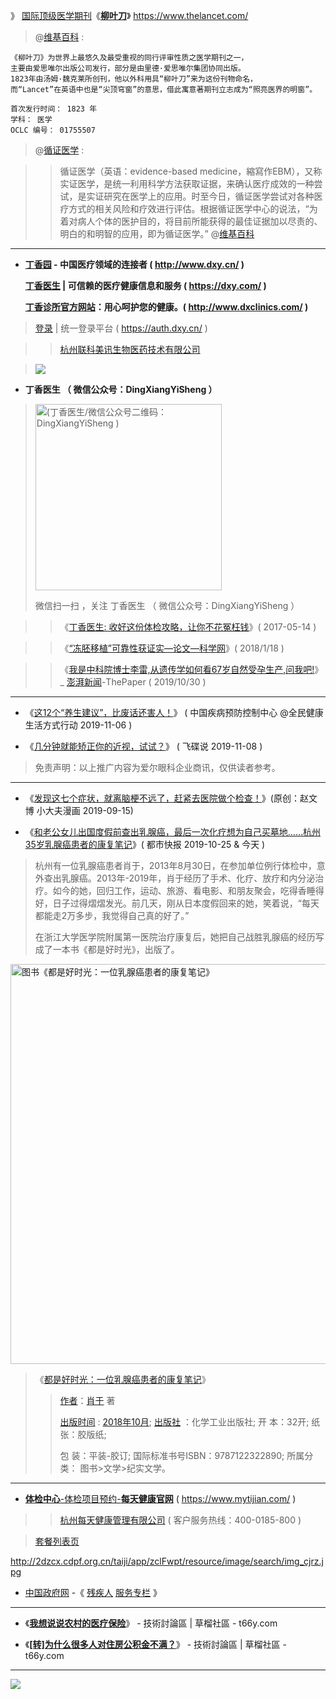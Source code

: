 》 [国际顶级医学期刊](http://paper.sciencenet.cn/p-CNS-14.aspx)《[**柳叶刀**](https://www.thelancet.com/)》 https://www.thelancet.com/

> @[维基百科](https://zh.wikipedia.org/zh/%E6%9F%B3%E8%91%89%E5%88%80_(%E9%9B%9C%E8%AA%8C)) : 
```
《柳叶刀》为世界上最悠久及最受重视的同行评审性质之医学期刊之一，
主要由爱思唯尔出版公司发行，部分是由里德·爱思唯尔集团协同出版。
1823年由汤姆·魏克莱所创刊，他以外科用具“柳叶刀”来为这份刊物命名，
而“Lancet”在英语中也是“尖顶穹窗”的意思，借此寓意著期刊立志成为“照亮医界的明窗”。 

首次发行时间： 1823 年
学科： 医学
OCLC 编号： 01755507
```

> @[循证医学](https://zh.wikipedia.org/zh-cn/%E5%BE%AA%E8%AF%81%E5%8C%BB%E5%AD%A6) : 

>> 循证医学（英语：evidence-based medicine，縮寫作EBM），又称实证医学，是统一利用科学方法获取证据，来确认医疗成效的一种尝试，是实证研究在医学上的应用。时至今日，循证医学尝试对各种医疗方式的相关风险和疗效进行评估。根据循证医学中心的说法，“为着对病人个体的医护目的，将目前所能获得的最佳证据加以尽责的、明白的和明智的应用，即为循证医学。” @[维基百科](https://zh.wikipedia.org/zh-cn/%E5%BE%AA%E8%AF%81%E5%8C%BB%E5%AD%A6)

----------------------------------------------------------------------------------

-  **[丁香园](http://www.dxy.cn/ )  - 中国医疗领域的连接者 ( http://www.dxy.cn/ )** 

   **[丁香医生](https://dxy.com/) | 可信赖的医疗健康信息和服务 ( https://dxy.com/ )**
   
   **[丁香诊所官方网站](http://www.dxclinics.com/)：用心呵护您的健康。( http://www.dxclinics.com/ )**

>  [登录](https://auth.dxy.cn/) | 统一登录平台 ( https://auth.dxy.cn/ ) 

>>  [杭州联科美讯生物医药技术有限公司](https://www.tianyancha.com/search?key=%E4%B8%81%E9%A6%99%E5%9B%AD) 


> <img src="https://camo.githubusercontent.com/635956c909814dec4121ca7523bf45509c32aa32/687474703a2f2f6d6d62697a2e717069632e636e2f6d6d62697a5f6769662f5076723346617371586437756a354a427a413578744c3247306b6a696374434e696142326e47737955444d666d69623557626c6a4b674c6a536c70664745764d30346430554d67624e414c71744a39656c52766738595759672f303f77785f666d743d6769662674703d7765627026777866726f6d3d352677785f6c617a793d31">

-  **丁香医生 （ 微信公众号：DingXiangYiSheng ）**
> <p><img src="https://camo.githubusercontent.com/bc807ec6975f83e7fe49bd000c64d4ccb8733b1a/68747470733a2f2f6d702e77656978696e2e71712e636f6d2f6d702f7172636f64653f7363656e653d31303030303030342673697a653d313032265f5f62697a3d4d6a41314f444d784d4451774d513d3d266d69643d32363537313836303937266964783d3126736e3d37313631373633646234666265366538616337356363303936653362633461662673656e645f74696d653d" width="298" height="298"  alt="(丁香医生/微信公众号二维码：DingXiangYiSheng )" title="微信扫一扫，关注该公众号(丁香医生/微信公众号二维码：DingXiangYiSheng )"></p>
> <p>微信扫一扫 ，关注 丁香医生 （ 微信公众号：DingXiangYiSheng ）</p> 

>> 《[丁香医生:  收好这份体检攻略，让你不花冤枉钱](https://mp.weixin.qq.com/s/3qqKjV76JhM3KK6SplB1CA)》( 2017-05-14 )

>> 《[“冻胚移植”可靠性获证实—论文—科学网](http://paper.sciencenet.cn/htmlpaper/20181181452831845605.shtm)》( 2018/1/18 )

>> 《[我是中科院博士李雷,从遗传学如何看67岁自然受孕生产,问我吧!](https://www.thepaper.cn/asktopic_detail_10017288)》_ [澎湃新闻](https://www.thepaper.cn/)-ThePaper   ( 2019/10/30 )
---------------------------------------------------------------------------

- 《[这12个“养生建议”，比废话还害人！](https://mp.weixin.qq.com/s/koNsXetJuNQC6W7o-R6BpQ)》
( 中国疾病预防控制中心 @全民健康生活方式行动 2019-11-06 )

- 《[几分钟就能矫正你的近视，试试？](https://mp.weixin.qq.com/s/OgzUDQC3_aO-KEnYWzo6fw)》 ( 飞碟说 2019-11-08 ) 
>  免责声明：以上推广内容为爱尔眼科企业商讯，仅供读者参考。

---------------------------------------------------------------------------
- 《[发现这七个症状，就离脑梗不远了，赶紧去医院做个检查！](https://mp.weixin.qq.com/s/nMkjPDVqUE2MaTARFxrAiA)》(原创：赵文博 小大夫漫画 2019-09-15) 

- 《[和老公女儿出国度假前查出乳腺癌，最后一次化疗想为自己买墓地……杭州35岁乳腺癌患者的康复笔记](https://mp.weixin.qq.com/s/0Mf3aB55kdW0l-Ol3c5vkw)》( 都市快报 2019-10-25 & 今天 )  
> 杭州有一位乳腺癌患者肖于，2013年8月30日，在参加单位例行体检中，意外查出乳腺癌。2013年-2019年，肖于经历了手术、化疗、放疗和内分泌治疗。如今的她，回归工作，运动、旅游、看电影、和朋友聚会，吃得香睡得好，日子过得熠熠发光。前几天，刚从日本度假回来的她，笑着说，“每天都能走2万多步，我觉得自己真的好了。”
> 
> 在浙江大学医学院附属第一医院治疗康复后，她把自己战胜乳腺癌的经历写成了一本书《都是好时光》，出版了。
>> <a href="https://www.sogou.com/web?query=《都是好时光：一位乳腺癌患者的康复笔记》">
<img src="https://camo.githubusercontent.com/14c1d6f6730491efb1660cd74807f51309799afa/68747470733a2f2f6d6d62697a2e717069632e636e2f6d6d62697a5f6a70672f4f6f797969636d5a6f6a71464a75664c636c314c6d776963656e69616b49794536696150655531356a696371313438726f6a6963426c78704c4d6961544e5479625434566e71376571656e79386b4b7530456754377074696175594c58512f3634303f77785f666d743d6a7065672674703d7765627026777866726f6d3d352677785f6c617a793d312677785f636f3d313f7261773d74727565?raw=true" width="640px" height="640px" alt="图书《都是好时光：一位乳腺癌患者的康复笔记》" title="《都是好时光：一位乳腺癌患者的康复笔记》作者：肖于 著，出版时间:2018年10月,出版社：化学工业出版社"/></a>

> 《<a href="https://book.douban.com/subject/30324747/" title=" 《都是好时光：一位乳腺癌患者的康复笔记》 (豆瓣)"/>都是好时光：一位乳腺癌患者的康复笔记</a>》
>> [作者](https://baike.sogou.com/v176213790.htm)：<a href="https://www.douban.com/people/fishmm/" title="豆瓣：《都是好时光：一位乳腺癌患者的康复笔记》作者：肖于（fishmm）【fishmm，真实待确定/2019年10月25日】"/>肖于</a> 著
>>  
>> [出版时间](http://product.dangdang.com/1520168467.html) : <a href="http://book.ifeng.com/a/20181009/118172_0.shtml" title="凤凰读书《都是好时光：一位乳腺癌患者的康复笔记》"/>2018年10月</a>;
>> [出版社](http://product.dangdang.com/25342841.html) ：化学工业出版社; 
>>   开 本：32开;
>>  纸 张：胶版纸; 
>>
>>  包 装：平装-胶订;
>>  国际标准书号ISBN：9787122322890;
>>  所属分类： 图书>文学>纪实文学。

---------------------------------------------------------------------------

- [**体检中心**-体检项目预约-**每天健康官网**](https://www.mytijian.com/) ( https://www.mytijian.com/ )

>> [杭州每天健康管理有限公司](https://www.tianyancha.com/search?key=杭州每天健康管理有限公司) ( 客户服务热线：400-0185-800 )

> [套餐列表页](https://www.mytijian.com/m/jyyy/meal?hospitalId=59&openId=unJoin&from=singlemessage&isappinstalled=0 )

http://2dzcx.cdpf.org.cn/taiji/app/zclFwpt/resource/image/search/img_cjrz.jpg

- [中国政府网](http://www.gov.cn/) -《 [残疾人](http://www.cdpf.org.cn/) [服务专栏](http://www.gov.cn/fuwu/cjr/index.htm) 》

---------------------------------------------------------------------------

- 《[**我想说说农村的医疗保险**](https://t66y.com/htm_data/1910/7/3692549.html)》 - 技術討論區 | 草榴社區 - t66y.com  

- 《[**[转]为什么很多人对住房公积金不满？**](https://t66y.com/htm_data/1910/7/3695457.html)》 - 技術討論區 | 草榴社區 - t66y.com  

---------------------------------------------------------------------------

<img src="https://github.com/taoste/Hello-World/blob/master/eBook/%E3%80%8A%E4%B8%81%E9%A6%99%E5%9B%AD&%E4%B8%81%E9%A6%99%E5%8C%BB%E7%94%9F%E3%80%8B/%E3%80%90%E5%8F%B0%E6%B9%BE%E5%8C%BB%E7%96%97%E7%AD%BE%E8%AF%81%E3%80%91%E5%A4%A7%E9%99%86%E5%9C%B0%E5%8C%BA%E4%BA%BA%E6%B0%91%E7%94%B3%E8%AF%B7%E5%85%A5%E5%8F%B0%E9%A1%BB%E7%9F%A5.jpg?raw=true">
